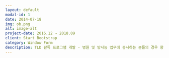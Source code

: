 ```yaml
---
layout: default
modal-id: 1
date: 2014-07-18
img: ob.png
alt: image-alt
project-date: 2016.12 ~ 2018.09
client: Start Bootstrap
category: Window Form
description: TLD 판독 프로그램 개발 - 병원 및 방사능 업무에 종사하는 분들의 경우 항상 방사능 위험에 노출되어 있으므로 TLD 뱃지를 착용하도록 되어있는데 이 TLD 를 수거하여 판독 하는 프로그램을 개발
---
```

